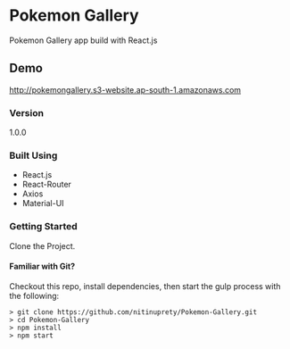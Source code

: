 # Pokemon Gallery

Pokemon Gallery app build with React.js

## Demo

http://pokemongallery.s3-website.ap-south-1.amazonaws.com

### Version

1.0.0

### Built Using

- React.js
- React-Router
- Axios
- Material-UI

### Getting Started

Clone the Project.

#### Familiar with Git?
Checkout this repo, install dependencies, then start the gulp process with the following:

```
> git clone https://github.com/nitinuprety/Pokemon-Gallery.git
> cd Pokemon-Gallery
> npm install
> npm start
```

